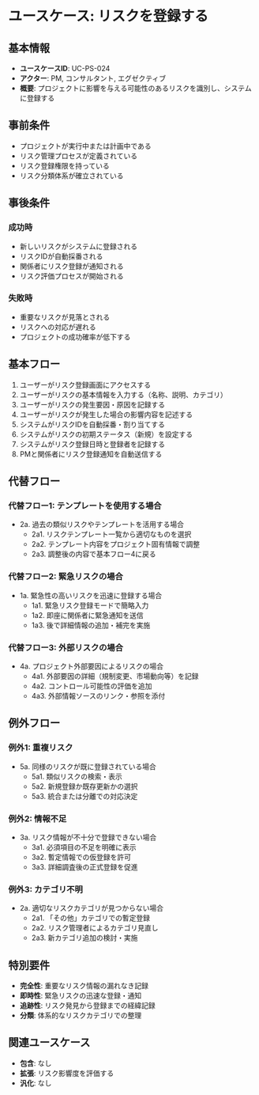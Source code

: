 # ユースケース: リスクを登録する

## 基本情報
- **ユースケースID**: UC-PS-024
- **アクター**: PM, コンサルタント, エグゼクティブ
- **概要**: プロジェクトに影響を与える可能性のあるリスクを識別し、システムに登録する

## 事前条件
- プロジェクトが実行中または計画中である
- リスク管理プロセスが定義されている
- リスク登録権限を持っている
- リスク分類体系が確立されている

## 事後条件
### 成功時
- 新しいリスクがシステムに登録される
- リスクIDが自動採番される
- 関係者にリスク登録が通知される
- リスク評価プロセスが開始される

### 失敗時
- 重要なリスクが見落とされる
- リスクへの対応が遅れる
- プロジェクトの成功確率が低下する

## 基本フロー
1. ユーザーがリスク登録画面にアクセスする
2. ユーザーがリスクの基本情報を入力する（名称、説明、カテゴリ）
3. ユーザーがリスクの発生要因・原因を記録する
4. ユーザーがリスクが発生した場合の影響内容を記述する
5. システムがリスクIDを自動採番・割り当てする
6. システムがリスクの初期ステータス（新規）を設定する
7. システムがリスク登録日時と登録者を記録する
8. PMと関係者にリスク登録通知を自動送信する

## 代替フロー
### 代替フロー1: テンプレートを使用する場合
- 2a. 過去の類似リスクやテンプレートを活用する場合
  - 2a1. リスクテンプレート一覧から適切なものを選択
  - 2a2. テンプレート内容をプロジェクト固有情報で調整
  - 2a3. 調整後の内容で基本フロー4に戻る

### 代替フロー2: 緊急リスクの場合
- 1a. 緊急性の高いリスクを迅速に登録する場合
  - 1a1. 緊急リスク登録モードで簡略入力
  - 1a2. 即座に関係者に緊急通知を送信
  - 1a3. 後で詳細情報の追加・補完を実施

### 代替フロー3: 外部リスクの場合
- 4a. プロジェクト外部要因によるリスクの場合
  - 4a1. 外部要因の詳細（規制変更、市場動向等）を記録
  - 4a2. コントロール可能性の評価を追加
  - 4a3. 外部情報ソースのリンク・参照を添付

## 例外フロー
### 例外1: 重複リスク
- 5a. 同様のリスクが既に登録されている場合
  - 5a1. 類似リスクの検索・表示
  - 5a2. 新規登録か既存更新かの選択
  - 5a3. 統合または分離での対応決定

### 例外2: 情報不足
- 3a. リスク情報が不十分で登録できない場合
  - 3a1. 必須項目の不足を明確に表示
  - 3a2. 暫定情報での仮登録を許可
  - 3a3. 詳細調査後の正式登録を促進

### 例外3: カテゴリ不明
- 2a. 適切なリスクカテゴリが見つからない場合
  - 2a1. 「その他」カテゴリでの暫定登録
  - 2a2. リスク管理者によるカテゴリ見直し
  - 2a3. 新カテゴリ追加の検討・実施

## 特別要件
- **完全性**: 重要なリスク情報の漏れなき記録
- **即時性**: 緊急リスクの迅速な登録・通知
- **追跡性**: リスク発見から登録までの経緯記録
- **分類**: 体系的なリスクカテゴリでの整理

## 関連ユースケース
- **包含**: なし
- **拡張**: リスク影響度を評価する
- **汎化**: なし